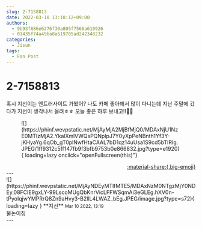 ```yaml
---
slug: 2-7158813
date: 2022-03-10 13:18:12+09:00
authors:
  - 9b93f886e6276f30a805f7566a610926
  - 01435f74a49ba8a519705ad242348232
categories:
  - Jisun
tags:
  - Fan Post
---
```


# 2-7158813

<div class="post-container" markdown="1">
<div class="content-container md-sidebar__scrollwrap" markdown="1">

혹시 지선이는 앤트러사이트 가봤어? 나도 카페 좋아해서 많이 다니는데 지난 주말에 갔다가 지선이 생각나서 올려ㅎㅎ 오늘 좋은 하루 보내고!!💪💪
<figure markdown="1">
![](https://phinf.wevpstatic.net/MjAyMjA2MjBfMjQ0/MDAxNjU1NzE0MTIzMjA2.YkalXmlVWQsPQNplpJ7Y0yXpPeNBnth1Yf3Y-jKHyaYg.6qOb_gT0plNwfHtaCAAL7bD1qz14uUsa1S9cd5bTIRIg.JPEG/1ff9312c5ff147fb9f3bfb9753b0e866832.jpg?type=e1920){ loading=lazy onclick="openFullscreen(this)"}
</figure>


</div>
</div>

<div style="text-align: right;" markdown="1">
<a href="https://weverse.io/fromis9/fanpost/2-7158813" style="text-align: right;">:material-share:{.big-emoji}</a>
</div>
---

<div class="comments-container md-sidebar__scrollwrap" markdown="1">
<div class="comment" markdown="1">
<div class='id-container' markdown="1">
![](https://phinf.wevpstatic.net/MjAyNDEyMTlfMTE5/MDAxNzM0NTgzMjY0NDEy.08FClE9gxLY-99LscoMUgQbKnrVicLFFWSqmAi3eGLEg.hXV0n-tPyoIqjwYMPRrQ8Zn9aHvy3-B2llL4LWAZ_bEg.JPEG/image.jpg?type=s72){ loading=lazy }
**<span class="artist">지선</span>** <small>Mar 10 2022, 13:19</small><br>
</div>
<div class='comment-body' markdown="1">
물논이징
</div>
</div>
</div>
---

